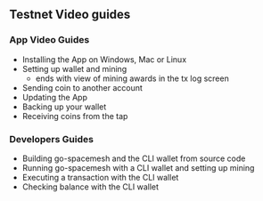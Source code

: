 ## Testnet Video guides

### App Video Guides
- Installing the App on Windows, Mac or Linux
- Setting up wallet and mining
    - ends with view of mining awards in the tx log screen
- Sending coin to another account
- Updating the App
- Backing up your wallet
- Receiving coins from the tap

### Developers Guides
- Building go-spacemesh and the CLI wallet from source code
- Running go-spacemesh with a CLI wallet and setting up mining
- Executing a transaction with the CLI wallet
- Checking balance with the CLI wallet
